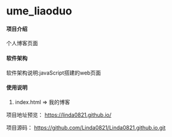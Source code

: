 # ume_liaoduo

#### 项目介绍
个人博客页面

#### 软件架构
软件架构说明:javaScript搭建的web页面

#### 使用说明

1. index.html => 我的博客

项目地址预览： https://linda0821.github.io/

项目源码： https://github.com/Linda0821/Linda0821.github.io.git
